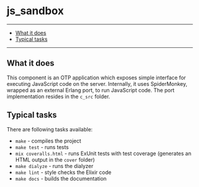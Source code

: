 # js_sandbox

----------------------

- [What it does](#what-it-does)
- [Typical tasks](#typical-tasks)

----------------------

## What it does

This component is an OTP application which exposes simple interface for executing JavaScript code on the server. Internally, it uses SpiderMonkey, wrapped as an external Erlang port, to run JavaScript code. The port implementation resides in the `c_src` folder.

## Typical tasks

There are following tasks available:

- `make` - compiles the project
- `make test` - runs tests
- `mix coveralls.html` - runs ExUnit tests with test coverage (generates an HTML output in the `cover` folder)
- `make dialyze` - runs the dialyzer
- `make lint` - style checks the Elixir code
- `make docs` - builds the documentation
